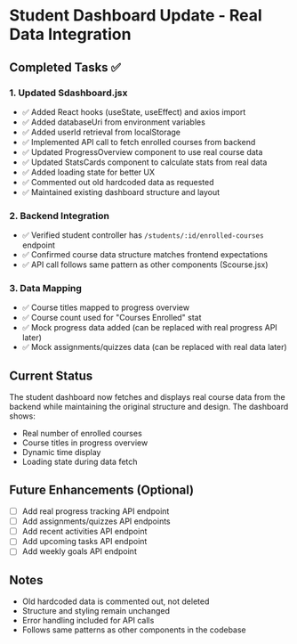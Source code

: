 # Student Dashboard Update - Real Data Integration

## Completed Tasks ✅

### 1. Updated Sdashboard.jsx
- ✅ Added React hooks (useState, useEffect) and axios import
- ✅ Added databaseUri from environment variables
- ✅ Added userId retrieval from localStorage
- ✅ Implemented API call to fetch enrolled courses from backend
- ✅ Updated ProgressOverview component to use real course data
- ✅ Updated StatsCards component to calculate stats from real data
- ✅ Added loading state for better UX
- ✅ Commented out old hardcoded data as requested
- ✅ Maintained existing dashboard structure and layout

### 2. Backend Integration
- ✅ Verified student controller has `/students/:id/enrolled-courses` endpoint
- ✅ Confirmed course data structure matches frontend expectations
- ✅ API call follows same pattern as other components (Scourse.jsx)

### 3. Data Mapping
- ✅ Course titles mapped to progress overview
- ✅ Course count used for "Courses Enrolled" stat
- ✅ Mock progress data added (can be replaced with real progress API later)
- ✅ Mock assignments/quizzes data (can be replaced with real data later)

## Current Status
The student dashboard now fetches and displays real course data from the backend while maintaining the original structure and design. The dashboard shows:
- Real number of enrolled courses
- Course titles in progress overview
- Dynamic time display
- Loading state during data fetch

## Future Enhancements (Optional)
- [ ] Add real progress tracking API endpoint
- [ ] Add assignments/quizzes API endpoints
- [ ] Add recent activities API endpoint
- [ ] Add upcoming tasks API endpoint
- [ ] Add weekly goals API endpoint

## Notes
- Old hardcoded data is commented out, not deleted
- Structure and styling remain unchanged
- Error handling included for API calls
- Follows same patterns as other components in the codebase
